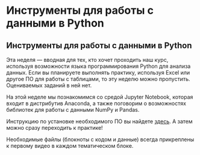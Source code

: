# Инструменты для работы с данными в Python
 
## Инструменты для работы с данными в Python
Эта неделя — вводная для тех, кто хочет проходить наш курс, используя возможности языка программирования Python для анализа данных. Если вы планируете выполнять практику, используя Excel или другое ПО для работы с таблицами, то эту неделю можно пропустить. Оцениваемых заданий в ней нет.

На этой неделе мы познакомимся со средой Jupyter Notebook, которая входит в дистрибутив Anaconda, а также поговорим о возможностях библиотек для работы с данными NumPy и Pandas.

Инструкцию по установке необходимого ПО вы найдете [здесь](https://courses.openedu.ru/assets/courseware/v1/27d1c030581cb63a591451f5eb8667fc/asset-v1:hse+STATDA+2021+type@asset+block/%D0%A3%D1%81%D1%82%D0%B0%D0%BD%D0%BE%D0%B2%D0%BA%D0%B0_Anaconda.pdf). А затем можно сразу переходить к практике!

Необходимые файлы (блокноты с кодом и данные) всегда прикреплены к первому видео в каждом тематическом блоке.